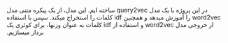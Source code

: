 ‫در این پروژه با یک مدل query2vec ساخته ایم. این مدل، از یک پیکره متنی مدل word2vec را آموزش میدهد و همچنین idf کلمات را استخراج میکند.
‫سپس با استفاده از خروجی مدل word2vec و استفاده از idf کلمات به عنوان وزنها، برای کوئری یک بردار میسازیم.


